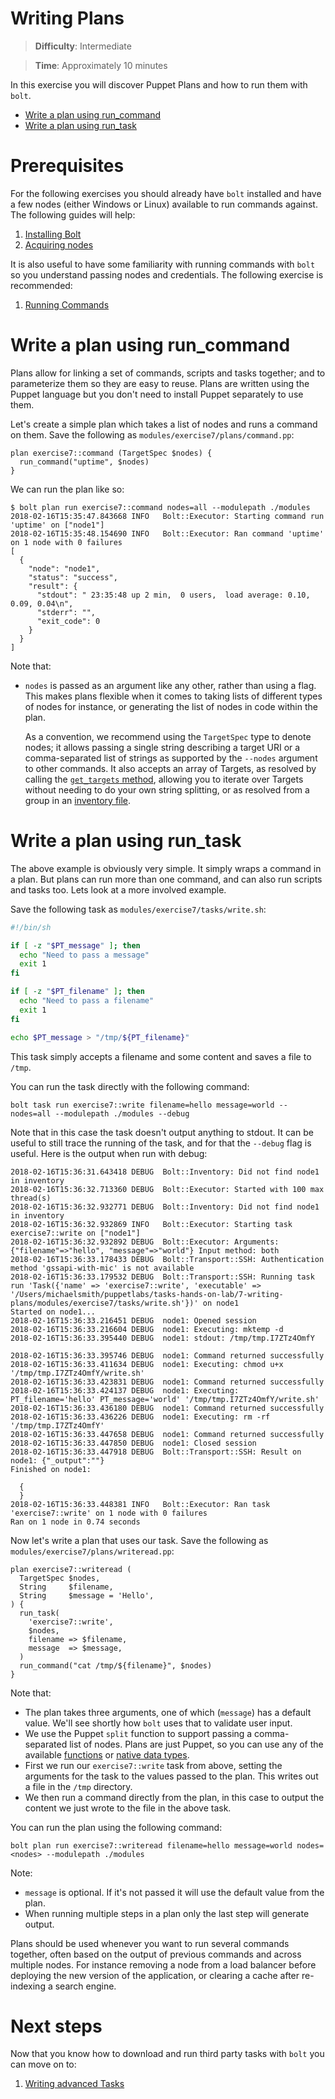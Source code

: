 # Writing Plans

> **Difficulty**: Intermediate

> **Time**: Approximately 10 minutes

In this exercise you will discover Puppet Plans and how to run them with `bolt`.

- [Write a plan using run_command](#write-a-plan-using-run_command)
- [Write a plan using run_task](#write-a-plan-using-run_task)

# Prerequisites

For the following exercises you should already have `bolt` installed and have a few nodes (either Windows or Linux) available to run commands against. The following guides will help:

1. [Installing Bolt](../1-installing-bolt)
1. [Acquiring nodes](../2-acquiring-nodes)

It is also useful to have some familiarity with running commands with `bolt` so you understand passing nodes and credentials. The following exercise is recommended:

1. [Running Commands](../3-running-commands)

# Write a plan using run_command

Plans allow for linking a set of commands, scripts and tasks together; and to parameterize them so they are easy to reuse. Plans are written using the Puppet language but you don't need to install Puppet separately to use them.

Let's create a simple plan which takes a list of nodes and runs a command on them. Save the following as `modules/exercise7/plans/command.pp`:

```puppet
plan exercise7::command (TargetSpec $nodes) {
  run_command("uptime", $nodes)
}
```

We can run the plan like so:

```
$ bolt plan run exercise7::command nodes=all --modulepath ./modules
2018-02-16T15:35:47.843668 INFO   Bolt::Executor: Starting command run 'uptime' on ["node1"]
2018-02-16T15:35:48.154690 INFO   Bolt::Executor: Ran command 'uptime' on 1 node with 0 failures
[
  {
    "node": "node1",
    "status": "success",
    "result": {
      "stdout": " 23:35:48 up 2 min,  0 users,  load average: 0.10, 0.09, 0.04\n",
      "stderr": "",
      "exit_code": 0
    }
  }
]
```

Note that:

* `nodes` is passed as an argument like any other, rather than using a flag. This makes plans flexible when it comes to taking lists of different types of nodes for instance, or generating the list of nodes in code within the plan.

    As a convention, we recommend using the `TargetSpec` type to denote nodes; it allows passing a single string describing a target URI or a comma-separated list of strings as supported by the `--nodes` argument to other commands. It also accepts an array of Targets, as resolved by calling the [`get_targets` method](https://puppet.com/docs/bolt/0.x/writing_plans.html#calling-basic-plan-functions), allowing you to iterate over Targets without needing to do your own string splitting, or as resolved from a group in an [inventory file](https://puppet.com/docs/bolt/0.x/inventory_file.html).


# Write a plan using run_task

The above example is obviously very simple. It simply wraps a command in a plan. But plans can run more than one command, and can also run scripts and tasks too. Lets look at a more involved example.

Save the following task as `modules/exercise7/tasks/write.sh`:

```bash
#!/bin/sh

if [ -z "$PT_message" ]; then
  echo "Need to pass a message"
  exit 1
fi

if [ -z "$PT_filename" ]; then
  echo "Need to pass a filename"
  exit 1
fi

echo $PT_message > "/tmp/${PT_filename}"
```

This task simply accepts a filename and some content and saves a file to `/tmp`.

You can run the task directly with the following command:

```
bolt task run exercise7::write filename=hello message=world --nodes=all --modulepath ./modules --debug
```

Note that in this case the task doesn't output anything to stdout. It can be useful to still trace the running of the task, and for that the `--debug` flag is useful. Here is the output when run with debug:

```
2018-02-16T15:36:31.643418 DEBUG  Bolt::Inventory: Did not find node1 in inventory
2018-02-16T15:36:32.713360 DEBUG  Bolt::Executor: Started with 100 max thread(s)
2018-02-16T15:36:32.932771 DEBUG  Bolt::Inventory: Did not find node1 in inventory
2018-02-16T15:36:32.932869 INFO   Bolt::Executor: Starting task exercise7::write on ["node1"]
2018-02-16T15:36:32.932892 DEBUG  Bolt::Executor: Arguments: {"filename"=>"hello", "message"=>"world"} Input method: both
2018-02-16T15:36:33.178433 DEBUG  Bolt::Transport::SSH: Authentication method 'gssapi-with-mic' is not available
2018-02-16T15:36:33.179532 DEBUG  Bolt::Transport::SSH: Running task run 'Task({'name' => 'exercise7::write', 'executable' => '/Users/michaelsmith/puppetlabs/tasks-hands-on-lab/7-writing-plans/modules/exercise7/tasks/write.sh'})' on node1
Started on node1...
2018-02-16T15:36:33.216451 DEBUG  node1: Opened session
2018-02-16T15:36:33.216604 DEBUG  node1: Executing: mktemp -d
2018-02-16T15:36:33.395440 DEBUG  node1: stdout: /tmp/tmp.I7ZTz4OmfY

2018-02-16T15:36:33.395746 DEBUG  node1: Command returned successfully
2018-02-16T15:36:33.411634 DEBUG  node1: Executing: chmod u+x '/tmp/tmp.I7ZTz4OmfY/write.sh'
2018-02-16T15:36:33.423831 DEBUG  node1: Command returned successfully
2018-02-16T15:36:33.424137 DEBUG  node1: Executing: PT_filename='hello' PT_message='world' '/tmp/tmp.I7ZTz4OmfY/write.sh'
2018-02-16T15:36:33.436180 DEBUG  node1: Command returned successfully
2018-02-16T15:36:33.436226 DEBUG  node1: Executing: rm -rf '/tmp/tmp.I7ZTz4OmfY'
2018-02-16T15:36:33.447658 DEBUG  node1: Command returned successfully
2018-02-16T15:36:33.447850 DEBUG  node1: Closed session
2018-02-16T15:36:33.447918 DEBUG  Bolt::Transport::SSH: Result on node1: {"_output":""}
Finished on node1:

  {
  }
2018-02-16T15:36:33.448381 INFO   Bolt::Executor: Ran task 'exercise7::write' on 1 node with 0 failures
Ran on 1 node in 0.74 seconds
```

Now let's write a plan that uses our task. Save the following as `modules/exercise7/plans/writeread.pp`:

```puppet
plan exercise7::writeread (
  TargetSpec $nodes,
  String     $filename,
  String     $message = 'Hello',
) {
  run_task(
    'exercise7::write',
    $nodes,
    filename => $filename,
    message  => $message,
  )
  run_command("cat /tmp/${filename}", $nodes)
}
```

Note that:

* The plan takes three arguments, one of which (`message`) has a default value. We'll see shortly how `bolt` uses that to validate user input.
* We use the Puppet `split` function to support passing a comma-separated list of nodes. Plans are just Puppet, so you can use any of the available [functions](https://docs.puppet.com/puppet/latest/function.html) or [native data types](https://docs.puppet.com/puppet/latest/lang_data_type.html).
* First we run our `exercise7::write` task from above, setting the arguments for the task to the values passed to the plan. This writes out a file in the `/tmp` directory.
* We then run a command directly from the plan, in this case to output the content we just wrote to the file in the above task.

You can run the plan using the following command:

```
bolt plan run exercise7::writeread filename=hello message=world nodes=<nodes> --modulepath ./modules
```

Note:

* `message` is optional. If it's not passed it will use the default value from the plan.
* When running multiple steps in a plan only the last step will generate output.

Plans should be used whenever you want to run several commands together, often based on the output of previous commands and across multiple nodes. For instance removing a node from a load balancer before deploying the new version of the application, or clearing a cache after re-indexing a search engine.

# Next steps

Now that you know how to download and run third party tasks with `bolt` you can move on to:

1. [Writing advanced Tasks](../8-writing-advanced-tasks)
